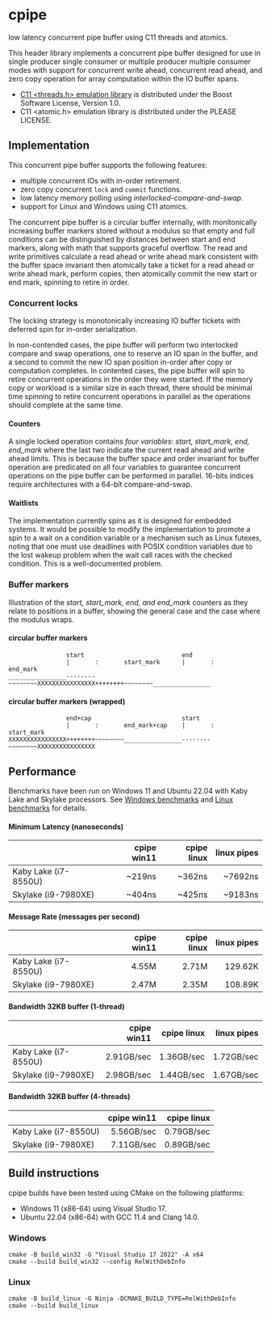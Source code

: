 # cpipe

low latency concurrent pipe buffer using C11 threads and atomics.

This header library implements a concurrent pipe buffer designed for use
in single producer single consumer or multiple producer multiple consumer
modes with support for concurrent write ahead, concurrent read ahead,
and zero copy operation for array computation within the IO buffer spans.

- [C11 <threads.h> emulation library](https://cgit.freedesktop.org/mesa/mesa/log/include/c11)
is distributed under the Boost Software License, Version 1.0.
- C11 <atomic.h> emulation library is distributed under the PLEASE LICENSE.

## Implementation

This concurrent pipe buffer supports the following features:

- multiple concurrent IOs with in-order retirement.
- zero copy concurrent `lock` and `commit` functions.
- low latency memory polling using _interlocked-compare-and-swap_.
- support for Linux and Windows using C11 atomics.

The concurrent pipe buffer is a circular buffer internally, with
monitonically increasing buffer markers stored without a modulus so
that empty and full conditions can be distinguished by distances between
start and end markers, along with math that supports graceful overflow.
The read and write primitives calculate a read ahead or write ahead mark
consistent with the buffer space invariant then atomically take a ticket
for a read ahead or write ahead mark, perform copies, then atomically
commit the new start or end mark, spinning to retire in order.

### Concurrent locks

The locking strategy is monotonically increasing IO buffer tickets with
deferred spin for in-order serialization.

In non-contended cases, the pipe buffer will perform two interlocked
compare and swap operations, one to reserve an IO span in the buffer,
and a second to commit the new IO span position in-order after copy or
computation completes. In contented cases, the pipe buffer will
spin to retire concurrent operations in the order they were started.
If the memory copy or workload is a similar size in each thread,
there should be minimal time spinning to retire concurrent operations
in parallel as the operations should complete at the same time.

#### Counters

A single locked operation contains _four variables_: _start, start_mark,
end, end_mark_ where the last two indicate the current read ahead and
write ahead limits. This is because the buffer space and order invariant
for buffer operation are predicated on all four variables to guarantee
concurrent operations on the pipe buffer can be performed in parallel.
16-bits indices require architectures with a 64-bit compare-and-swap.

#### Waitlists

The implementation currently spins as it is designed for embedded systems.
It would be possible to modify the implementation to promote a spin to
a wait on a condition variable or a mechanism such as Linux futexes, noting
that one must use deadlines with POSIX condition variables due to the lost
wakeup problem when the wait call races with the checked condition.
This is a well-documented problem.

### Buffer markers

Illustration of the _start, start_mark, end, and end_mark_ counters as
they relate to positions in a buffer, showing the general case and the
case where the modulus wraps.

#### circular buffer markers

```
                start                           end
                |       :       start_mark      |       :       end_mark
________________--------~~~~~~~~XXXXXXXXXXXXXXXX++++++++~~~~~~~~________________
```

#### circular buffer markers (wrapped)

```
                end+cap                         start
                |       :       end_mark+cap    |       :       start_mark
XXXXXXXXXXXXXXXX++++++++~~~~~~~~________________--------~~~~~~~~XXXXXXXXXXXXXXXX
```

## Performance

Benchmarks have been run on Windows 11 and Ubuntu 22.04 with Kaby Lake
and Skylake processors. See [Windows benchmarks](BENCH-Windows.md) and
[Linux benchmarks](BENCH-Linux.md) for details.

#### Minimum Latency (nanoseconds)

|                      | cpipe win11 | cpipe linux | linux pipes |
|:---------------------|------------:|------------:|------------:|
| Kaby Lake (i7-8550U) |      ~219ns |      ~362ns |     ~7692ns |
| Skylake (i9-7980XE)  |      ~404ns |      ~425ns |     ~9183ns |

#### Message Rate (messages per second)

|                      | cpipe win11 | cpipe linux | linux pipes |
|:---------------------|------------:|------------:|------------:|
| Kaby Lake (i7-8550U) |       4.55M |       2.71M |     129.62K |
| Skylake (i9-7980XE)  |       2.47M |       2.35M |     108.89K |

#### Bandwidth 32KB buffer (1-thread)

|                      | cpipe win11 | cpipe linux | linux pipes |
|:---------------------|------------:|------------:|------------:|
| Kaby Lake (i7-8550U) |  2.91GB/sec |  1.36GB/sec |  1.72GB/sec |
| Skylake (i9-7980XE)  |  2.98GB/sec |  1.44GB/sec |  1.67GB/sec |

#### Bandwidth 32KB buffer (4-threads)

|                      | cpipe win11 | cpipe linux |
|:---------------------|------------:|------------:|
| Kaby Lake (i7-8550U) |  5.56GB/sec |  0.79GB/sec |
| Skylake (i9-7980XE)  |  7.11GB/sec |  0.89GB/sec |

## Build instructions

cpipe builds have been tested using CMake on the following platforms:

- Windows 11 (x86-64) using Visual Studio 17.
- Ubuntu 22.04 (x86-64) with GCC 11.4 and Clang 14.0.

### Windows

```
cmake -B build_win32 -G "Visual Studio 17 2022" -A x64
cmake --build build_win32 --config RelWithDebInfo
```

### Linux

```
cmake -B build_linux -G Ninja -DCMAKE_BUILD_TYPE=RelWithDebInfo
cmake --build build_linux
```
